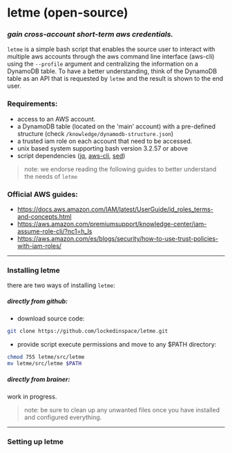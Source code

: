 # letme (open-source)
### _gain cross-account short-term aws credentials._

`letme` is a simple bash script that enables the source user to interact with multiple
aws accounts through the aws command line interface (aws-cli) using the `--profile` argument and centralizing the information on a DynamoDB table.
To have a better understanding, think of the DynamoDB table as an API that is requested by `letme` and the result is shown to the end user.

### Requirements:
- access to an AWS account.
- a DynamoDB table (located on the 'main' account) with a pre-defined structure (check `/knowledge/dynamodb-structure.json`)
- a trusted iam role on each account that need to be accessed. 
- unix based system supporting bash version 3.2.57 or above
- script dependencies ([jq], [aws-cli], [sed])
> note: we endorse reading the following guides to better understand the needs of `letme`
### Official AWS guides:
- https://docs.aws.amazon.com/IAM/latest/UserGuide/id_roles_terms-and-concepts.html
- https://aws.amazon.com/premiumsupport/knowledge-center/iam-assume-role-cli/?nc1=h_ls
- https://aws.amazon.com/es/blogs/security/how-to-use-trust-policies-with-iam-roles/
* * *
### Installing letme
there are two ways of installing `letme`:
##### _directly from github:_
- download source code:
```sh
git clone https://github.com/lockedinspace/letme.git
```
- provide script execute permissions and move to any $PATH directory:
```sh
chmod 755 letme/src/letme
mv letme/src/letme $PATH
```
##### _directly from brainer:_
work in progress.
> note: be sure to clean up any unwanted files once you have installed and configured everything.
* * *
### Setting up letme
   [jq]: <https://github.com/stedolan/jq>
   [aws-cli]: <https://github.com/aws/aws-cli>
   [sed]: <https://linux.die.net/man/1/sed>


